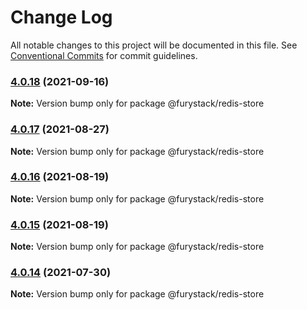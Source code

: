 # Change Log

All notable changes to this project will be documented in this file.
See [Conventional Commits](https://conventionalcommits.org) for commit guidelines.

### [4.0.18](https://github.com/furystack/furystack/compare/@furystack/redis-store@4.0.17...@furystack/redis-store@4.0.18) (2021-09-16)

**Note:** Version bump only for package @furystack/redis-store






### [4.0.17](https://github.com/furystack/furystack/compare/@furystack/redis-store@4.0.16...@furystack/redis-store@4.0.17) (2021-08-27)

**Note:** Version bump only for package @furystack/redis-store






### [4.0.16](https://github.com/furystack/furystack/compare/@furystack/redis-store@4.0.15...@furystack/redis-store@4.0.16) (2021-08-19)

**Note:** Version bump only for package @furystack/redis-store






### [4.0.15](https://github.com/furystack/furystack/compare/@furystack/redis-store@3.0.18...@furystack/redis-store@4.0.15) (2021-08-19)

**Note:** Version bump only for package @furystack/redis-store






### [4.0.14](https://github.com/furystack/furystack/compare/@furystack/redis-store@3.0.18...@furystack/redis-store@4.0.14) (2021-07-30)

**Note:** Version bump only for package @furystack/redis-store
